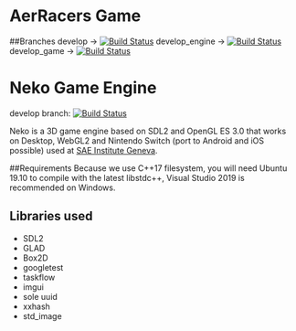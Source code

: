 

# AerRacers Game 
##Branches
develop -> [![Build Status](https://travis-ci.com/SAE-Institute-Geneva/AerRacers.svg?branch=develop)](https://travis-ci.com/SAE-Institute-Geneva/AerRacers)
develop_engine -> [![Build Status](https://travis-ci.com/SAE-Institute-Geneva/AerRacers.svg?branch=develop_engine)](https://travis-ci.com/SAE-Institute-Geneva/AerRacers)
develop_game -> [![Build Status](https://travis-ci.com/SAE-Institute-Geneva/AerRacers.svg?branch=develop_game)](https://travis-ci.com/SAE-Institute-Geneva/AerRacers)


# Neko Game Engine 
develop branch: [![Build Status](https://travis-ci.com/EliasFarhan/NekoEngine.svg?branch=develop)](https://travis-ci.com/EliasFarhan/NekoEngine)

Neko is a 3D game engine based on SDL2 and OpenGL ES 3.0 that works on Desktop, WebGL2 and Nintendo Switch (port to Android and iOS possible) used at [SAE Institute Geneva](https://sae.swiss).

##Requirements
Because we use C++17 filesystem, you will need Ubuntu 19.10 to compile with the latest libstdc++, Visual Studio 2019 is recommended on Windows.

## Libraries used
- SDL2
- GLAD
- Box2D
- googletest
- taskflow
- imgui
- sole uuid
- xxhash
- std_image
